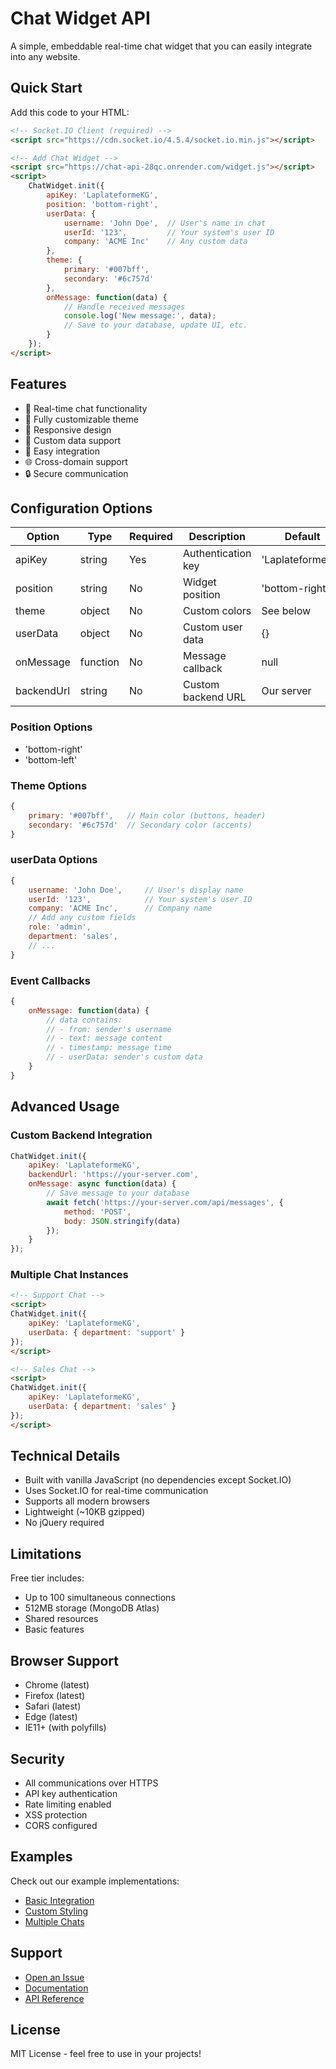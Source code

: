 # Chat Widget API

A simple, embeddable real-time chat widget that you can easily integrate into any website.

## Quick Start

Add this code to your HTML:

```html
<!-- Socket.IO Client (required) -->
<script src="https://cdn.socket.io/4.5.4/socket.io.min.js"></script>

<!-- Add Chat Widget -->
<script src="https://chat-api-28qc.onrender.com/widget.js"></script>
<script>
    ChatWidget.init({
        apiKey: 'LaplateformeKG',
        position: 'bottom-right',
        userData: {
            username: 'John Doe',  // User's name in chat
            userId: '123',         // Your system's user ID
            company: 'ACME Inc'    // Any custom data
        },
        theme: {
            primary: '#007bff',
            secondary: '#6c757d'
        },
        onMessage: function(data) {
            // Handle received messages
            console.log('New message:', data);
            // Save to your database, update UI, etc.
        }
    });
</script>
```

## Features

- 🚀 Real-time chat functionality
- 🎨 Fully customizable theme
- 📱 Responsive design
- 💾 Custom data support
- 🔌 Easy integration
- 🌐 Cross-domain support
- 🔒 Secure communication

## Configuration Options

| Option | Type | Required | Description | Default |
|--------|------|----------|-------------|---------|
| apiKey | string | Yes | Authentication key | 'LaplateformeKG' |
| position | string | No | Widget position | 'bottom-right' |
| theme | object | No | Custom colors | See below |
| userData | object | No | Custom user data | {} |
| onMessage | function | No | Message callback | null |
| backendUrl | string | No | Custom backend URL | Our server |

### Position Options
- 'bottom-right'
- 'bottom-left'

### Theme Options
```javascript
{
    primary: '#007bff',   // Main color (buttons, header)
    secondary: '#6c757d'  // Secondary color (accents)
}
```

### userData Options
```javascript
{
    username: 'John Doe',     // User's display name
    userId: '123',            // Your system's user ID
    company: 'ACME Inc',      // Company name
    // Add any custom fields
    role: 'admin',
    department: 'sales',
    // ...
}
```

### Event Callbacks
```javascript
{
    onMessage: function(data) {
        // data contains:
        // - from: sender's username
        // - text: message content
        // - timestamp: message time
        // - userData: sender's custom data
    }
}
```

## Advanced Usage

### Custom Backend Integration
```javascript
ChatWidget.init({
    apiKey: 'LaplateformeKG',
    backendUrl: 'https://your-server.com',
    onMessage: async function(data) {
        // Save message to your database
        await fetch('https://your-server.com/api/messages', {
            method: 'POST',
            body: JSON.stringify(data)
        });
    }
});
```

### Multiple Chat Instances
```html
<!-- Support Chat -->
<script>
ChatWidget.init({
    apiKey: 'LaplateformeKG',
    userData: { department: 'support' }
});
</script>

<!-- Sales Chat -->
<script>
ChatWidget.init({
    apiKey: 'LaplateformeKG',
    userData: { department: 'sales' }
});
</script>
```

## Technical Details

- Built with vanilla JavaScript (no dependencies except Socket.IO)
- Uses Socket.IO for real-time communication
- Supports all modern browsers
- Lightweight (~10KB gzipped)
- No jQuery required

## Limitations

Free tier includes:
- Up to 100 simultaneous connections
- 512MB storage (MongoDB Atlas)
- Shared resources
- Basic features

## Browser Support

- Chrome (latest)
- Firefox (latest)
- Safari (latest)
- Edge (latest)
- IE11+ (with polyfills)

## Security

- All communications over HTTPS
- API key authentication
- Rate limiting enabled
- XSS protection
- CORS configured

## Examples

Check out our example implementations:
- [Basic Integration](https://chat-api-28qc.onrender.com/example/test-widget.html)
- [Custom Styling](https://chat-api-28qc.onrender.com/example/styled.html)
- [Multiple Chats](https://chat-api-28qc.onrender.com/example/multiple.html)

## Support

- [Open an Issue](https://github.com/yourusername/chat-api/issues)
- [Documentation](https://chat-api-28qc.onrender.com/docs)
- [API Reference](https://chat-api-28qc.onrender.com/api-docs)

## License

MIT License - feel free to use in your projects!